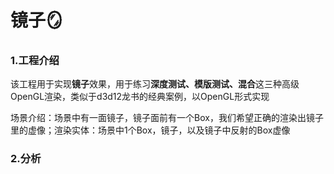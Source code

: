 # 镜子🪞

### 1.工程介绍

该工程用于实现**镜子**效果，用于练习**深度测试、模版测试、混合**这三种高级OpenGL渲染，类似于d3d12龙书的经典案例，以OpenGL形式实现

场景介绍：场景中有一面镜子，镜子面前有一个Box，我们希望正确的渲染出镜子里的虚像；渲染实体：场景中1个Box，镜子，以及镜子中反射的Box虚像

### 2.分析

